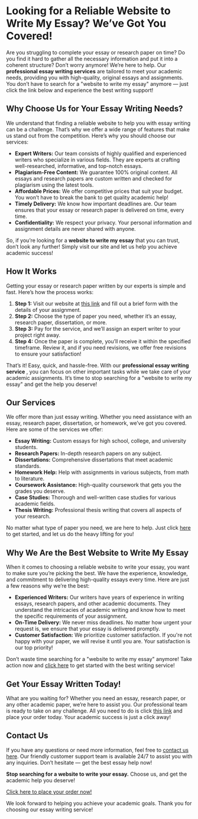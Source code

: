 # Looking for a Reliable Website to Write My Essay? We’ve Got You Covered!

Are you struggling to complete your essay or research paper on time? Do you find it hard to gather all the necessary information and put it into a coherent structure? Don’t worry anymore! We’re here to help. Our **professional essay writing services** are tailored to meet your academic needs, providing you with high-quality, original essays and assignments. You don’t have to search for a "website to write my essay" anymore — just click the link below and experience the best writing support!

## Why Choose Us for Your Essay Writing Needs?

We understand that finding a reliable website to help you with essay writing can be a challenge. That’s why we offer a wide range of features that make us stand out from the competition. Here’s why you should choose our services:

- **Expert Writers:** Our team consists of highly qualified and experienced writers who specialize in various fields. They are experts at crafting well-researched, informative, and top-notch essays.
- **Plagiarism-Free Content:** We guarantee 100% original content. All essays and research papers are custom written and checked for plagiarism using the latest tools.
- **Affordable Prices:** We offer competitive prices that suit your budget. You won’t have to break the bank to get quality academic help!
- **Timely Delivery:** We know how important deadlines are. Our team ensures that your essay or research paper is delivered on time, every time.
- **Confidentiality:** We respect your privacy. Your personal information and assignment details are never shared with anyone.

So, if you’re looking for a **website to write my essay** that you can trust, don’t look any further! Simply visit our site and let us help you achieve academic success!

## How It Works

Getting your essay or research paper written by our experts is simple and fast. Here’s how the process works:

1. **Step 1:** Visit our website at [this link](https://tinyurl.com/topessay?keyword=website+to+write+my+essay) and fill out a brief form with the details of your assignment.
2. **Step 2:** Choose the type of paper you need, whether it’s an essay, research paper, dissertation, or more.
3. **Step 3:** Pay for the service, and we’ll assign an expert writer to your project right away.
4. **Step 4:** Once the paper is complete, you’ll receive it within the specified timeframe. Review it, and if you need revisions, we offer free revisions to ensure your satisfaction!

That’s it! Easy, quick, and hassle-free. With our **professional essay writing service** , you can focus on other important tasks while we take care of your academic assignments. It’s time to stop searching for a "website to write my essay" and get the help you deserve!

## Our Services

We offer more than just essay writing. Whether you need assistance with an essay, research paper, dissertation, or homework, we’ve got you covered. Here are some of the services we offer:

- **Essay Writing:** Custom essays for high school, college, and university students.
- **Research Papers:** In-depth research papers on any subject.
- **Dissertations:** Comprehensive dissertations that meet academic standards.
- **Homework Help:** Help with assignments in various subjects, from math to literature.
- **Coursework Assistance:** High-quality coursework that gets you the grades you deserve.
- **Case Studies:** Thorough and well-written case studies for various academic fields.
- **Thesis Writing:** Professional thesis writing that covers all aspects of your research.

No matter what type of paper you need, we are here to help. Just click [here](https://tinyurl.com/topessay?keyword=website+to+write+my+essay) to get started, and let us do the heavy lifting for you!

## Why We Are the Best Website to Write My Essay

When it comes to choosing a reliable website to write your essay, you want to make sure you’re picking the best. We have the experience, knowledge, and commitment to delivering high-quality essays every time. Here are just a few reasons why we’re the best:

- **Experienced Writers:** Our writers have years of experience in writing essays, research papers, and other academic documents. They understand the intricacies of academic writing and know how to meet the specific requirements of your assignment.
- **On-Time Delivery:** We never miss deadlines. No matter how urgent your request is, we ensure that your essay is delivered promptly.
- **Customer Satisfaction:** We prioritize customer satisfaction. If you're not happy with your paper, we will revise it until you are. Your satisfaction is our top priority!

Don’t waste time searching for a "website to write my essay" anymore! Take action now and [click here](https://tinyurl.com/topessay?keyword=website+to+write+my+essay) to get started with the best writing service!

## Get Your Essay Written Today!

What are you waiting for? Whether you need an essay, research paper, or any other academic paper, we’re here to assist you. Our professional team is ready to take on any challenge. All you need to do is click [this link](https://tinyurl.com/topessay?keyword=website+to+write+my+essay) and place your order today. Your academic success is just a click away!

## Contact Us

If you have any questions or need more information, feel free to [contact us here](https://tinyurl.com/topessay?keyword=website+to+write+my+essay). Our friendly customer support team is available 24/7 to assist you with any inquiries. Don’t hesitate — get the best essay help now!

**Stop searching for a website to write your essay.** Choose us, and get the academic help you deserve!

[Click here to place your order now!](https://tinyurl.com/topessay?keyword=website+to+write+my+essay)

We look forward to helping you achieve your academic goals. Thank you for choosing our essay writing service!
